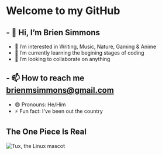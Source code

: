 # Welcome to my GitHub
## - 👋  Hi, I’m Brien Simmons
- 👀 I’m interested in Writing, Music, Nature, Gaming & Anime 
- 🌱 I’m currently learning the begining stages of coding
- 💞️ I’m looking to collaborate on anything
## - 📫 How to reach me brienmsimmons@gmail.com
- 😄 Pronouns: He/Him
- ⚡ Fun fact: I've been out the country
## The One Piece Is Real
![Tux, the Linux mascot](/assets/images/image.png)
<!---
MonkeyDYee/MonkeyDYee is a ✨ special ✨ repository because its `README.md` (this file) appears on your GitHub profile.
You can click the Preview link to take a look at your changes.
--->
